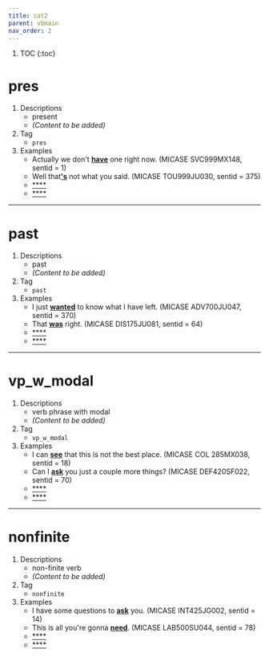 ```yaml
---
title: cat2
parent: vbmain
nav_order: 2
---
```

1. TOC
{:toc}

# pres

1. Descriptions
    - present
    - *(Content to be added)*
2. Tag
    - `pres`
3. Examples
    - Actually we don't <ins>**have**</ins> one right now. (MICASE SVC999MX148, sentid = 1)
    - Well that<ins>**'s**</ins> not what you said. (MICASE TOU999JU030, sentid = 375)
    - <ins>****</ins>
    - <ins>****</ins>

---

# past

1. Descriptions
    - past
    - *(Content to be added)*
2. Tag
    - `past`
3. Examples
    - I just <ins>**wanted**</ins> to know what I have left. (MICASE ADV700JU047, sentid = 370)
    - That <ins>**was**</ins> right. (MICASE DIS175JU081, sentid = 64)
    - <ins>****</ins>
    - <ins>****</ins>

---

# vp_w_modal

1. Descriptions
    - verb phrase with modal
    - *(Content to be added)*
2. Tag
    - `vp_w_modal`
3. Examples
    - I can <ins>**see**</ins> that this is not the best place. (MICASE COL 285MX038, sentid = 18)
    - Can I <ins>**ask**</ins> you just a couple more things? (MICASE DEF420SF022, sentid = 70)
    - <ins>****</ins>
    - <ins>****</ins>

---

# nonfinite

1. Descriptions
    - non-finite verb
    - *(Content to be added)*
2. Tag
    - `nonfinite`
3. Examples
    - I have some questions to <ins>**ask**</ins> you. (MICASE INT425JG002, sentid = 14)
    - This is all you're gonna <ins>**need**</ins>. (MICASE LAB500SU044, sentid = 78)
    - <ins>****</ins>
    - <ins>****</ins>

